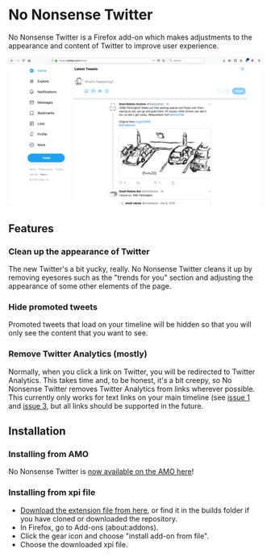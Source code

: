 # No Nonsense Twitter
No Nonsense Twitter is a Firefox add-on which makes adjustments to the appearance and content of Twitter to improve user experience.

![The Twitter homepage with the No Nonsense Twitter add-on. The right sidebar featuring the "trends for you" section has been removed, and other aspects of the page have been tweaked to make it cleaner to look at.](https://github.com/Pantonshire/NoNonsenseTwitter/blob/master/screenshots/noNonsenseTwitter-1.0.png?raw=true)

## Features

### Clean up the appearance of Twitter
The new Twitter's a bit yucky, really. No Nonsense Twitter cleans it up by removing eyesores such as the "trends for you" section and adjusting the appearance of some other elements of the page.

### Hide promoted tweets
Promoted tweets that load on your timeline will be hidden so that you will only see the content that you want to see.

### Remove Twitter Analytics (mostly)
Normally, when you click a link on Twitter, you will be redirected to Twitter Analytics. This takes time and, to be honest, it's a bit creepy, so No Nonsense Twitter removes Twitter Analytics from links wherever possible. This currently only works for text links on your main timeline (see [issue 1](https://github.com/Pantonshire/NoNonsenseTwitter/issues/1) and [issue 3](https://github.com/Pantonshire/NoNonsenseTwitter/issues/3), but all links should be supported in the future.

## Installation

### Installing from AMO
No Nonsense Twitter is [now available on the AMO here](https://addons.mozilla.org/en-US/firefox/addon/no-nonsense-twitter/)!

### Installing from xpi file
- [Download the extension file from here](https://github.com/Pantonshire/NoNonsenseTwitter/blob/master/builds/firefox/no_nonsense_twitter-1.0.xpi), or find it in the builds folder if you have cloned or downloaded the repository.
- In Firefox, go to Add-ons (about:addons).
- Click the gear icon and choose "install add-on from file".
- Choose the downloaded xpi file.
